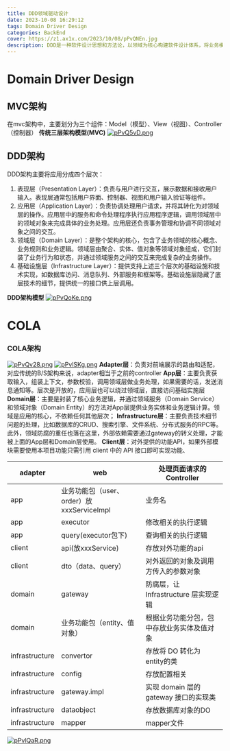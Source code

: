 ```yaml
---
title: DDD领域驱动设计
date: 2023-10-08 16:29:12
tags: Domain Driver Design
categories: BackEnd
cover: https://z1.ax1x.com/2023/10/08/pPvQNEn.jpg
description: DDD是一种软件设计思想和方法论，以领域为核心构建软件设计体系，将业务模型抽象成领域模型进行拆解和封装。
---
```

# Domain Driver Design
## MVC架构
在mvc架构中，主要划分为三个组件：Model（模型）、View（视图）、Controller（控制器）
**传统三层架构模型(MVC)** [![pPvQ5vD.png](https://z1.ax1x.com/2023/10/08/pPvQ5vD.png)](https://imgse.com/i/pPvQ5vD)

## DDD架构
DDD架构主要将应用分成四个层次：

1. 表现层（Presentation Layer）：负责与用户进行交互，展示数据和接收用户输入。表现层通常包括用户界面、控制器、视图和用户输入验证等组件。
2. 应用层（Application Layer）：负责协调处理用户请求，并将其转化为对领域层的操作。应用层中的服务和命令处理程序执行应用程序逻辑，调用领域层中的领域对象来完成具体的业务处理。应用层还负责事务管理和协调不同领域对象之间的交互。
3. 领域层（Domain Layer）：是整个架构的核心，包含了业务领域的核心概念、业务规则和业务逻辑。领域层由聚合、实体、值对象等领域对象组成，它们封装了业务行为和状态，并通过领域服务之间的交互来完成复杂的业务操作。
4. 基础设施层（Infrastructure Layer）：提供支持上述三个层次的基础设施和技术实现，如数据库访问、消息队列、外部服务和框架等。基础设施层隐藏了底层技术的细节，提供统一的接口供上层调用。

**DDD架构模型**
[![pPvQoKe.png](https://z1.ax1x.com/2023/10/08/pPvQoKe.png)](https://imgse.com/i/pPvQoKe)

# COLA
### COLA架构
[![pPvQv28.png](https://z1.ax1x.com/2023/10/08/pPvQv28.png)](https://imgse.com/i/pPvQv28) [![pPvlSKg.png](https://z1.ax1x.com/2023/10/08/pPvlSKg.png)](https://imgse.com/i/pPvlSKg)
**Adapter层**：负责对前端展示的路由和适配，对应传统的B/S架构来说，adapter相当于之前的controller **App层**：主要负责获取输入，组装上下文，参数校验，调用领域层做业务处理，如果需要的话，发送消息通知等。层次是开放的，应用层也可以绕过领域层，直接访问基础实施层
**Domain层**：主要是封装了核心业务逻辑，并通过领域服务（Domain Service）和领域对象（Domain Entity）的方法对App层提供业务实体和业务逻辑计算。领域是应用的核心，不依赖任何其他层次； **Infrastructure层**：主要负责技术细节问题的处理，比如数据库的CRUD、搜索引擎、文件系统、分布式服务的RPC等。此外，领域防腐的重任也落在这里，外部依赖需要通过gateway的转义处理，才能被上面的App层和Domain层使用。 **Client层**：对外提供的功能API，如果外部模块需要使用本项目功能只需引用 client 中的 API 接口即可实现功能、

| adapter | web | 处理页面请求的Controller |
| --- | --- | --- |
| app | 业务功能包（user、order）放xxxServiceImpl | 业务名 |
| app | executor | 修改相关的执行逻辑 |
| app | query(executor包下) | 查询相关的执行逻辑 |
| client | api(放xxxService) | 存放对外功能的api |
| client | dto（data、query） | 对外返回的对象及调用方传入的参数对象 |
| domain | gateway | 防腐层，让 Infrastructure 层实现逻辑 |
| domain | 业务功能包（entity、值对象） | 根据业务功能分包，包中存放业务实体及值对象 |
| infrastructure | convertor | 存放将 DO 转化为 entity的类 |
| infrastructure | config | 存放配置相关 |
| infrastructure | gateway.impl | 实现 domain 层的 gateway 接口的实现类 |
| infrastructure | dataobject | 存放数据库对象的DO |
| infrastructure | mapper | mapper文件 |

[![pPvlQaR.png](https://z1.ax1x.com/2023/10/08/pPvlQaR.png)](https://imgse.com/i/pPvlQaR)
